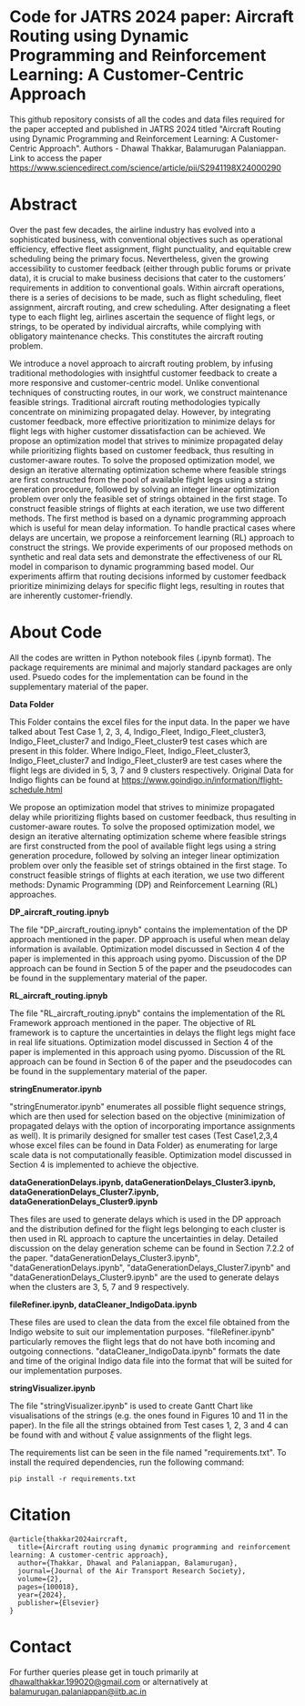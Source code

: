# **Code for JATRS 2024 paper: Aircraft Routing using Dynamic Programming and Reinforcement Learning: A Customer-Centric Approach**
This github repository consists of all the codes and data files required for the paper accepted and published in JATRS 2024 titled "Aircraft Routing using Dynamic Programming and Reinforcement Learning: A Customer-Centric Approach". Authors - Dhawal Thakkar, Balamurugan Palaniappan. Link to access the paper https://www.sciencedirect.com/science/article/pii/S2941198X24000290

# **Abstract**

Over the past few decades, the airline industry has evolved into a sophisticated business, with conventional objectives such as operational efficiency, effective fleet assignment, flight punctuality, and equitable crew scheduling being the primary focus. Nevertheless, given the growing accessibility to customer feedback (either through public forums or private data), it is crucial to make business decisions that cater to the customers’ requirements in addition to conventional goals. Within aircraft operations, there is a series of decisions to be made, such as flight scheduling, fleet assignment, aircraft routing, and crew scheduling. After designating a fleet type to each flight leg, airlines ascertain the sequence of flight legs, or strings, to be operated by individual aircrafts, while complying with obligatory maintenance checks. This constitutes the aircraft routing problem.

We introduce a novel approach to aircraft routing problem, by infusing traditional methodologies with insightful customer feedback to create a more responsive and customer-centric model. Unlike conventional techniques of constructing routes, in our work, we construct maintenance feasible strings. Traditional aircraft routing methodologies typically concentrate on minimizing propagated delay. However, by integrating customer feedback, more effective prioritization to minimize delays for flight legs with higher customer dissatisfaction can be achieved. We propose an optimization model that strives to minimize propagated delay while prioritizing flights based on customer feedback, thus resulting in customer-aware routes. To solve the proposed optimization model, we design an iterative alternating optimization scheme where feasible strings are first constructed from the pool of available flight legs using a string generation procedure, followed by solving an integer linear optimization problem over only the feasible set of strings obtained in the first stage. To construct feasible strings of flights at each iteration, we use two different methods. The first method is based on a dynamic programming approach which is useful for mean delay information. To handle practical cases where delays are uncertain, we propose a reinforcement learning (RL) approach to construct the strings. We provide experiments of our proposed methods on synthetic and real data sets and demonstrate the effectiveness of our RL model in comparison to dynamic programming based model. Our experiments affirm that routing decisions informed by customer feedback prioritize minimizing delays for specific flight legs, resulting in routes that are inherently customer-friendly.


# **About Code**

All the codes are written in Python notebook files (.ipynb format). The package requirements are minimal and majorly standard packages are only used. Psuedo codes for the implementation can be found in the supplementary material of the paper.

**Data Folder**

This Folder contains the excel files for the input data. In the paper we have talked about Test Case 1, 2, 3, 4, Indigo_Fleet, Indigo_Fleet_cluster3, Indigo_Fleet_cluster7 and Indigo_Fleet_cluster9 test cases which are present in this folder. Where Indigo_Fleet, Indigo_Fleet_cluster3, Indigo_Fleet_cluster7 and Indigo_Fleet_cluster9 are test cases where the flight legs are divided in 5, 3, 7 and 9 clusters respectively. Original Data for Indigo flights can be found at https://www.goindigo.in/information/flight-schedule.html

We propose an optimization model that strives to minimize propagated delay while prioritizing flights based on customer feedback, thus resulting in customer-aware routes. To solve the proposed optimization model, we design an iterative alternating optimization scheme where feasible strings are first constructed from the pool of available flight legs using a string generation procedure, followed by solving an integer linear optimization problem over only the feasible set of strings obtained in the first stage. To construct feasible strings of flights at each iteration, we use two different methods: Dynamic Programming (DP) and Reinforcement Learning (RL) approaches.

**DP_aircraft_routing.ipnyb**

The file "DP_aircraft_routing.ipnyb" contains the implementation of the DP approach mentioned in the paper. DP approach is useful when mean delay information is available. Optimization model discussed in Section 4 of the paper is implemented in this approach using pyomo. Discussion of the DP approach can be found in Section 5 of the paper and the pseudocodes can be found in the supplementary material of the paper.

**RL_aircraft_routing.ipnyb**

The file "RL_aircraft_routing.ipnyb" contains the implementation of the RL Framework approach mentioned in the paper. The objective of RL framework is to capture the uncertainties in delays the flight legs might face in real life situations. Optimization model discussed in Section 4 of the paper is implemented in this approach using pyomo. Discussion of the RL approach can be found in Section 6 of the paper and the pseudocodes can be found in the supplementary material of the paper.

**stringEnumerator.ipynb**

"stringEnumerator.ipynb" enumerates all possible flight sequence strings, which are then used for selection based on the objective (minimization of propagated delays with the option of incorporating importance assignments as well). It is primarily designed for smaller test cases (Test Case1,2,3,4 whose excel files can be found in Data Folder) as enumerating for large scale data is not computationally feasible. Optimization model discussed in Section 4 is implemented to achieve the objective.

 **dataGenerationDelays.ipynb, dataGenerationDelays_Cluster3.ipynb, dataGenerationDelays_Cluster7.ipynb, dataGenerationDelays_Cluster9.ipynb**

Thes files are used to generate delays which is used in the DP approach and the distribution defined for the flight legs belonging to each cluster is then used in RL approach to capture the uncertainties in delay. Detailed discussion on the delay generation scheme can be found in Section 7.2.2 of the paper. "dataGenerationDelays_Cluster3.ipynb", "dataGenerationDelays.ipynb", "dataGenerationDelays_Cluster7.ipynb" and "dataGenerationDelays_Cluster9.ipynb" are the used to generate delays when the clusters are 3, 5, 7 and 9 respectively.

**fileRefiner.ipynb, dataCleaner_IndigoData.ipynb**

These files are used to clean the data from the excel file obtained from the Indigo website to suit our implementation purposes. "fileRefiner.ipynb" particularly removes the flight legs that do not have both incoming and outgoing connections. "dataCleaner_IndigoData.ipynb" formats the date and time of the original Indigo data file into the format that will be suited for our implementation purposes.

**stringVisualizer.ipynb**

The file "stringVisualizer.ipynb" is used to create Gantt Chart like visualisations of the strings (e.g. the ones found in Figures 10 and 11 in the paper). In the file all the strings obtained from Test cases 1, 2, 3 and 4 can be found with and without $\xi$ value assignments of the flight legs. 
 
The requirements list can be seen in the file named "requirements.txt". To install the required dependencies, run the following command:
```
pip install -r requirements.txt
```

# **Citation**
```
@article{thakkar2024aircraft,
  title={Aircraft routing using dynamic programming and reinforcement learning: A customer-centric approach},
  author={Thakkar, Dhawal and Palaniappan, Balamurugan},
  journal={Journal of the Air Transport Research Society},
  volume={2},
  pages={100018},
  year={2024},
  publisher={Elsevier}
}
```
# **Contact**
For further queries please get in touch primarily at  dhawalthakkar.199020@gmail.com or alternatively at balamurugan.palaniappan@iitb.ac.in 

